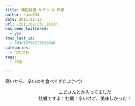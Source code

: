 ```yaml
---
title: 韓国料理 サラン @ 戸塚
author: kazu634
date: 2011-02-13
url: /2011/02/13/_1663/
has_been_twittered:
  - yes
tmac_last_id:
  - 303816796572622848
categories:
  - つれづれ
tags:
  - 戸塚

---
```

<div class="pp_items">
<div class="pp_item">
<p>
      寒いから、辛いのを食べてきたよ(^-^)/
</p>
</div>
  
<div class="pp_item" style="text-align: center;">
<img style="max-width: 100%;" src="http://static.pixelpipe.com/febf164d-6b16-4cb4-98a6-01ee589940d7_b.jpg" alt="" />
</div>
  
<div class="pp_item" style="text-align: center;">
    エビさんとか入ってました
</div>
  
<div class="pp_item" style="text-align: center;">
</div>
  
<div class="pp_item" style="text-align: center;">
<img style="max-width: 100%;" src="http://static.pixelpipe.com/055b9027-0786-4f11-95a7-8ab40dbfe7d3_b.jpg" alt="" />
</div>
  
<div class="pp_item" style="text-align: center;">
    牡蠣ですよ！牡蠣！辛いけど、美味しかった！
</div>
</div>